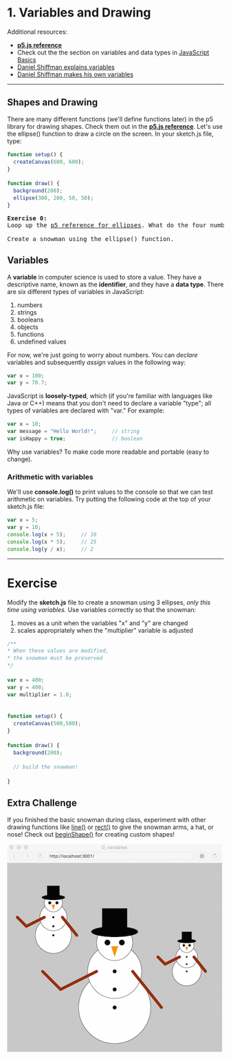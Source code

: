 # 1. Variables and Drawing

Additional resources:  
* [**p5.js reference**](http://p5js.org/reference/)
* Check out the the section on variables and data types in [JavaScript Basics](https://github.com/robynitp/networkedmedia/wiki/Javascript-Basics)
* [Daniel Shiffman explains variables](https://www.youtube.com/watch?v=RnS0YNuLfQQ)
* [Daniel Shiffman makes his own variables](https://www.youtube.com/watch?v=Bn_B3T_Vbxs)

---

## Shapes and Drawing
There are many different functions (we'll define functions later) in the p5 library for drawing shapes. Check them out in the [**p5.js reference**](http://p5js.org/reference/). Let's use the ellipse() function to draw a circle on the screen. In your sketch.js file, type:

```javascript
function setup() {
  createCanvas(600, 600);
}

function draw() {
  background(200);
  ellipse(300, 200, 50, 50);
}
```

<pre>
<b>Exercise 0:</b>
Loop up the <a href="https://p5js.org/reference/">p5 reference for ellipses</a>. What do the four numbers inside of `ellipse(300, 200, 50, 50);` represent?

Create a snowman using the ellipse() function.
</pre>

## Variables

A **variable** in computer science is used to store a value. They have a descriptive name, known as the **identifier**, and they have a **data type**. There are six different types of variables in JavaScript:
  1. numbers
  2. strings
  3. booleans
  4. objects
  5. functions
  6. undefined values

For now, we're just going to worry about numbers. You can *declare* variables and subsequently *assign* values in the following way:

```JavaScript
var x = 100;
var y = 70.7;                
```

JavaScript is **loosely-typed**, which (if you're familiar with languages like Java or C++) means that you don't need to declare a variable "type"; all types of variables are declared with "var." For example:

```JavaScript
var x = 10;
var message = "Hello World!";     // string
var isHappy = true;               // boolean
```

Why use variables? To make code more readable and portable (easy to change).


### Arithmetic with variables

We'll use **console.log()** to print values to the console so that we can test arithmetic on variables. Try putting the following code at the top of your sketch.js file:

```JavaScript
var x = 5;
var y = 10;
console.log(x + 5);     // 10
console.log(x * 5);     // 25
console.log(y / x);     // 2
```

---

# Exercise

Modify the **sketch.js** file to create a snowman using 3 ellipses, *only this time using variables.* Use variables correctly so that the snowman:

1. moves as a unit when the variables "x" and "y" are changed
2. scales appropriately when the "multiplier" variable is adjusted

```javascript
/**
* When these values are modified,
* the snowman must be preserved
*/

var x = 400;
var y = 400;
var multiplier = 1.0;


function setup() {
  createCanvas(500,500);
}

function draw() {
  background(200);

  // build the snowman!

}
```

## Extra Challenge

If you finished the basic snowman during class, experiment with other drawing functions like [line()](https://p5js.org/reference/#/p5/line) or [rect()](https://p5js.org/reference/#/p5/rect) to give the snowman arms, a hat, or nose! Check out [beginShape()](https://p5js.org/reference/#/p5/beginShape) for creating custom shapes!

![alt text](images/snowmen.png)
